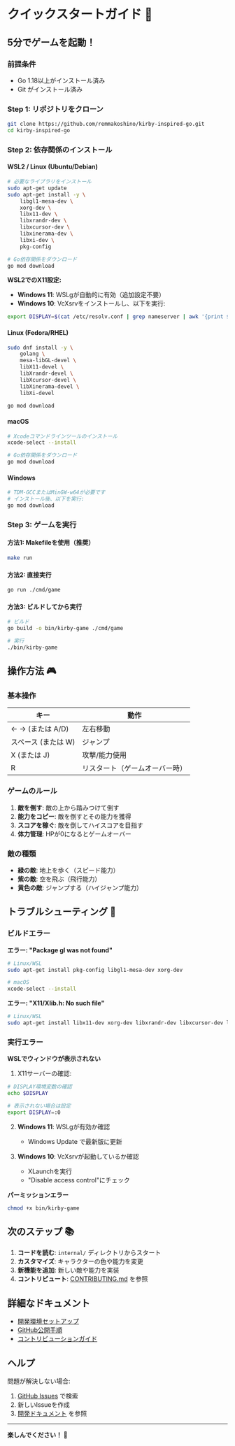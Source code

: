 # クイックスタートガイド 🚀

## 5分でゲームを起動！

### 前提条件

- Go 1.18以上がインストール済み
- Git がインストール済み

### Step 1: リポジトリをクローン

```bash
git clone https://github.com/remmakoshino/kirby-inspired-go.git
cd kirby-inspired-go
```

### Step 2: 依存関係のインストール

#### WSL2 / Linux (Ubuntu/Debian)

```bash
# 必要なライブラリをインストール
sudo apt-get update
sudo apt-get install -y \
    libgl1-mesa-dev \
    xorg-dev \
    libx11-dev \
    libxrandr-dev \
    libxcursor-dev \
    libxinerama-dev \
    libxi-dev \
    pkg-config

# Go依存関係をダウンロード
go mod download
```

**WSL2でのX11設定:**

- **Windows 11**: WSLgが自動的に有効（追加設定不要）
- **Windows 10**: VcXsrvをインストールし、以下を実行:

```bash
export DISPLAY=$(cat /etc/resolv.conf | grep nameserver | awk '{print $2}'):0
```

#### Linux (Fedora/RHEL)

```bash
sudo dnf install -y \
    golang \
    mesa-libGL-devel \
    libX11-devel \
    libXrandr-devel \
    libXcursor-devel \
    libXinerama-devel \
    libXi-devel

go mod download
```

#### macOS

```bash
# Xcodeコマンドラインツールのインストール
xcode-select --install

# Go依存関係をダウンロード
go mod download
```

#### Windows

```bash
# TDM-GCCまたはMinGW-w64が必要です
# インストール後、以下を実行:
go mod download
```

### Step 3: ゲームを実行

#### 方法1: Makefileを使用（推奨）

```bash
make run
```

#### 方法2: 直接実行

```bash
go run ./cmd/game
```

#### 方法3: ビルドしてから実行

```bash
# ビルド
go build -o bin/kirby-game ./cmd/game

# 実行
./bin/kirby-game
```

## 操作方法 🎮

### 基本操作

| キー | 動作 |
|------|------|
| ← → (または A/D) | 左右移動 |
| スペース (または W) | ジャンプ |
| X (または J) | 攻撃/能力使用 |
| R | リスタート（ゲームオーバー時） |

### ゲームのルール

1. **敵を倒す**: 敵の上から踏みつけて倒す
2. **能力をコピー**: 敵を倒すとその能力を獲得
3. **スコアを稼ぐ**: 敵を倒してハイスコアを目指す
4. **体力管理**: HPが0になるとゲームオーバー

### 敵の種類

- **緑の敵**: 地上を歩く（スピード能力）
- **紫の敵**: 空を飛ぶ（飛行能力）
- **黄色の敵**: ジャンプする（ハイジャンプ能力）

## トラブルシューティング 🔧

### ビルドエラー

**エラー: "Package gl was not found"**

```bash
# Linux/WSL
sudo apt-get install pkg-config libgl1-mesa-dev xorg-dev

# macOS
xcode-select --install
```

**エラー: "X11/Xlib.h: No such file"**

```bash
# Linux/WSL
sudo apt-get install libx11-dev xorg-dev libxrandr-dev libxcursor-dev libxinerama-dev libxi-dev
```

### 実行エラー

**WSLでウィンドウが表示されない**

1. X11サーバーの確認:
```bash
# DISPLAY環境変数の確認
echo $DISPLAY

# 表示されない場合は設定
export DISPLAY=:0
```

2. **Windows 11**: WSLgが有効か確認
   - Windows Update で最新版に更新

3. **Windows 10**: VcXsrvが起動しているか確認
   - XLaunchを実行
   - "Disable access control"にチェック

**パーミッションエラー**

```bash
chmod +x bin/kirby-game
```

## 次のステップ 📚

1. **コードを読む**: `internal/` ディレクトリからスタート
2. **カスタマイズ**: キャラクターの色や能力を変更
3. **新機能を追加**: 新しい敵や能力を実装
4. **コントリビュート**: [CONTRIBUTING.md](CONTRIBUTING.md) を参照

## 詳細なドキュメント

- [開発環境セットアップ](docs/DEVELOPMENT.md)
- [GitHub公開手順](docs/GITHUB_PUBLISH.md)
- [コントリビューションガイド](CONTRIBUTING.md)

## ヘルプ

問題が解決しない場合:

1. [GitHub Issues](https://github.com/remmakoshino/kirby-inspired-go/issues) で検索
2. 新しいIssueを作成
3. [開発ドキュメント](docs/DEVELOPMENT.md) を参照

---

**楽しんでください！ 🌟**
